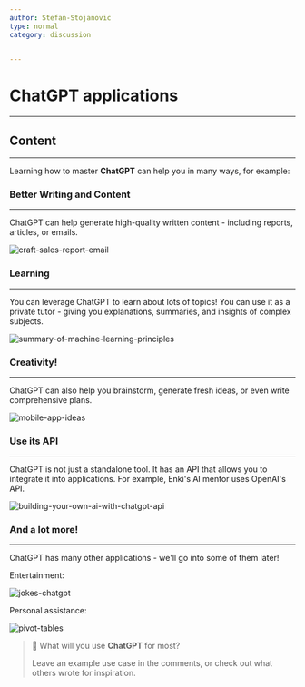 ```yaml
---
author: Stefan-Stojanovic
type: normal
category: discussion
 

---
```


# ChatGPT applications

---

## Content

---

Learning how to master **ChatGPT** can help you in many ways, for example:

### Better Writing and Content
---

ChatGPT can help generate high-quality written content - including reports, articles, or emails.

![craft-sales-report-email](https://img.enkipro.com/72277da6d83bdbc4ad8d6ecb57092ea7.png)


### Learning
---

You can leverage ChatGPT to learn about lots of topics! You can use it as a private tutor - giving you explanations, summaries, and insights of complex subjects.

![summary-of-machine-learning-principles](https://img.enkipro.com/d73ccc8fb440a25873a27eb0d12a1ef3.png)


### Creativity!
---

ChatGPT can also help you brainstorm, generate fresh ideas, or even write comprehensive plans.

![mobile-app-ideas](https://img.enkipro.com/2985ccbc8527daffa53b894c861b9206.png)

### Use its API
---

ChatGPT is not just a standalone tool. It has an API that allows you to integrate it into applications. For example, Enki's AI mentor uses OpenAI's API.

![building-your-own-ai-with-chatgpt-api](https://img.enkipro.com/9336450211d48033657e6fff1f80c2a4.png)


### And a lot more!
---

ChatGPT has many other applications - we'll go into some of them later!

Entertainment:

![jokes-chatgpt](https://img.enkipro.com/9d464a82e18988abb3d699fa4fda8d5e.png)

Personal assistance:

![pivot-tables](https://img.enkipro.com/66c98e3831751a4248b4bcebe5c62b82.png)

> 💬 What will you use **ChatGPT** for most?
> 
> Leave an example use case in the comments, or check out what others wrote for inspiration.